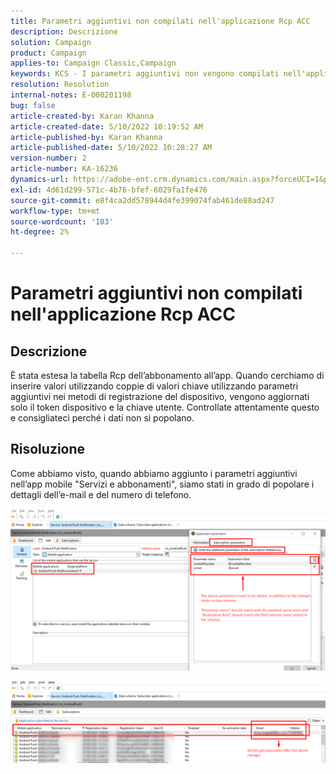 ```yaml
---
title: Parametri aggiuntivi non compilati nell'applicazione Rcp ACC
description: Descrizione
solution: Campaign
product: Campaign
applies-to: Campaign Classic,Campaign
keywords: KCS - I parametri aggiuntivi non vengono compilati nell'applicazione Rcp ACC
resolution: Resolution
internal-notes: E-000201198
bug: false
article-created-by: Karan Khanna
article-created-date: 5/10/2022 10:19:52 AM
article-published-by: Karan Khanna
article-published-date: 5/10/2022 10:28:27 AM
version-number: 2
article-number: KA-16236
dynamics-url: https://adobe-ent.crm.dynamics.com/main.aspx?forceUCI=1&pagetype=entityrecord&etn=knowledgearticle&id=c30e09ba-4ad0-ec11-a7b5-00224809c556
exl-id: 4d61d299-571c-4b76-bfef-6029fa1fe476
source-git-commit: e8f4ca2dd578944d4fe399074fab461de88ad247
workflow-type: tm+mt
source-wordcount: '103'
ht-degree: 2%

---
```


# Parametri aggiuntivi non compilati nell&#39;applicazione Rcp ACC

## Descrizione


È stata estesa la tabella Rcp dell’abbonamento all’app. Quando cerchiamo di inserire valori utilizzando coppie di valori chiave utilizzando parametri aggiuntivi nei metodi di registrazione del dispositivo, vengono aggiornati solo il token dispositivo e la chiave utente. Controllate attentamente questo e consigliateci perché i dati non si popolano.


## Risoluzione


Come abbiamo visto, quando abbiamo aggiunto i parametri aggiuntivi nell’app mobile &quot;Servizi e abbonamenti&quot;, siamo stati in grado di popolare i dettagli dell’e-mail e del numero di telefono.



![](assets/bc1c5473-4bd0-ec11-a7b5-00224809c556.png)



![](assets/ddd78ad4-4bd0-ec11-a7b5-00224809c556.png)
